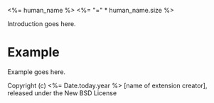<%= human_name %>
<%= "=" * human_name.size %>

Introduction goes here.


Example
=======

Example goes here.


Copyright (c) <%= Date.today.year %> [name of extension creator], released under the New BSD License
